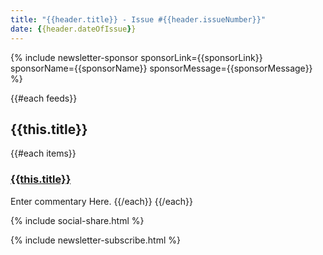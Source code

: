```yaml
---
title: "{{header.title}} - Issue #{{header.issueNumber}}"
date: {{header.dateOfIssue}}
---
```


{% include newsletter-sponsor sponsorLink={{sponsorLink}} sponsorName={{sponsorName}} sponsorMessage={{sponsorMessage}}  %}

{{#each feeds}}
## {{this.title}}
{{#each items}}
### [{{this.title}}]({{this.link}})
Enter commentary Here.
{{/each}}
{{/each}}

{% include social-share.html %}

{% include newsletter-subscribe.html %}
